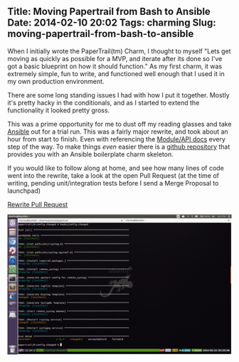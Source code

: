 Title: Moving Papertrail from Bash to Ansible
Date: 2014-02-10 20:02
Tags: charming
Slug: moving-papertrail-from-bash-to-ansible
---
When I initially wrote the PaperTrail(tm) Charm, I thought to myself "Lets get moving as quickly as possible for a MVP, and iterate after its done so I've got a basic blueprint on how it should function." As my first charm, it was extremely simple, fun to write, and functioned well enough that I used it in my own production environment.

There are some long standing issues I had with how I put it together. Mostly it's pretty hacky in the conditionals, and as I started to extend the functionality it looked pretty gross.

This was a prime opportunity for me to dust off my reading glasses and take [Ansible](http://www.ansible.com/home) out for a trial run. This was a fairly major rewrite, and took about an hour from start to finish. Even with referencing the [Module/API docs](http://docs.ansible.com/list_of_all_modules.html) every step of the way. To make things *even* easier there is a [github repository](https://github.com/absoludity/charm-bootstrap-ansible) that provides you with an Ansible boilerplate charm skeleton.  


If you would like to follow along at home, and see how many lines of code went into the rewrite, take a look at the open Pull Request (at the time of writing, pending unit/integration tests before I send a Merge Proposal to launchpad)

[Rewrite Pull Request](https://github.com/chuckbutler/papertrail-charm/pull/4/files)


![](/content/images/2014/Feb/Workspace_1_003.png)